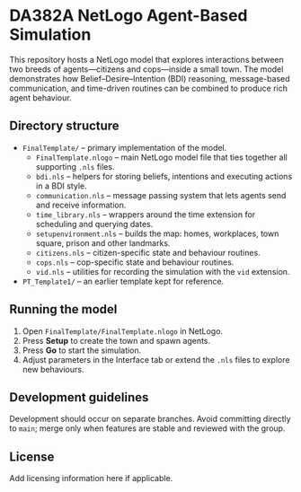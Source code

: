 # DA382A NetLogo Agent-Based Simulation

This repository hosts a NetLogo model that explores interactions between two breeds of agents—citizens and cops—inside a small town. The model demonstrates how Belief–Desire–Intention (BDI) reasoning, message-based communication, and time-driven routines can be combined to produce rich agent behaviour.

## Directory structure

- `FinalTemplate/` – primary implementation of the model.
  - `FinalTemplate.nlogo` – main NetLogo model file that ties together all supporting `.nls` files.
  - `bdi.nls` – helpers for storing beliefs, intentions and executing actions in a BDI style.
  - `communication.nls` – message passing system that lets agents send and receive information.
  - `time_library.nls` – wrappers around the time extension for scheduling and querying dates.
  - `setupenvironment.nls` – builds the map: homes, workplaces, town square, prison and other landmarks.
  - `citizens.nls` – citizen-specific state and behaviour routines.
  - `cops.nls` – cop-specific state and behaviour routines.
  - `vid.nls` – utilities for recording the simulation with the `vid` extension.
- `PT_Template1/` – an earlier template kept for reference.

## Running the model

1. Open `FinalTemplate/FinalTemplate.nlogo` in NetLogo.
2. Press **Setup** to create the town and spawn agents.
3. Press **Go** to start the simulation.
4. Adjust parameters in the Interface tab or extend the `.nls` files to explore new behaviours.

## Development guidelines

Development should occur on separate branches. Avoid committing directly to `main`; merge only when features are stable and reviewed with the group.

## License

Add licensing information here if applicable.

